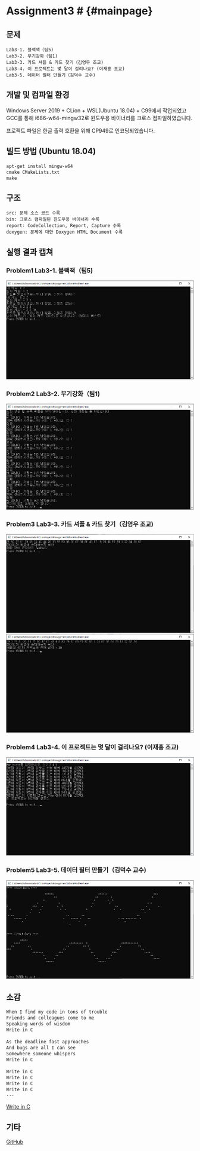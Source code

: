 ﻿# Assignment3 # {#mainpage}

## 문제
```
Lab3-1. 블랙잭（팀5)
Lab3-2. 무기강화（팀1)
Lab3-3. 카드 셔플 & 카드 찾기（김영우 조교)
Lab3-4. 이 프로젝트는 몇 달이 걸리나요? (이재홍 조교)
Lab3-5. 데이터 필터 만들기（김덕수 교수)
```

## 개발 및 컴파일 환경
Windows Server 2019 + CLion + WSL(Ubuntu 18.04) + C99에서 작업되었고 GCC를 통해 i686-w64-mingw32로 윈도우용 바이너리를 크로스 컴파일하였습니다.

프로젝트 파일은 한글 출력 호환을 위해 CP949로 인코딩되었습니다.

## 빌드 방법 (Ubuntu 18.04)
```
apt-get install mingw-w64
cmake CMakeLists.txt
make
```

## 구조
```
src: 문제 소스 코드 수록
bin: 크로스 컴파일된 윈도우용 바이너리 수록
report: CodeCollection, Report, Capture 수록
doxygen: 문제에 대한 Doxygen HTML Document 수록
```

## 실행 결과 캡쳐
### Problem1	Lab3-1. 블랙잭（팀5)
![Problem1](./report/capture/Problem1.png)
### Problem2	Lab3-2. 무기강화（팀1)
![Problem2](./report/capture/Problem2.png)
### Problem3	Lab3-3. 카드 셔플 & 카드 찾기（김영우 조교)
![Problem3-1](./report/capture/Problem3-1.png)
![Problem3-2](./report/capture/Problem3-2.png)
### Problem4	Lab3-4. 이 프로젝트는 몇 달이 걸리나요? (이재홍 조교)
![Problem4](./report/capture/Problem4.png)
### Problem5	Lab3-5. 데이터 필터 만들기（김덕수 교수)
![Problem5](./report/capture/Problem5.png)

## 소감
```
When I find my code in tons of trouble
Friends and colleagues come to me
Speaking words of wisdom
Write in C

As the deadline fast approaches
And bugs are all I can see
Somewhere someone whispers
Write in C

Write in C
Write in C
Write in C
Write in C
···
```
[Write in C](https://www.youtube.com/watch?v=XHosLhPEN3k)

## 기타
[GitHub](https://github.com/refracta/koreatech-assignment/tree/master/CPrograming2)